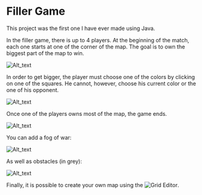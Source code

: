# Filler Game

This project was the first one I have ever made using Java. 

In the filler game, there is up to 4 players. At the beginning of the match, each one starts at one of the corner of the map. The goal is to own the biggest part of the map to win.

![Alt_text](https://image.ibb.co/iK9sT7/filler1.jpg)

In order to get bigger, the player must choose one of the colors by clicking on one of the squares. He cannot, however, choose his current color or the one of his opponent.

![Alt_text](https://image.ibb.co/nuQXT7/filler2.jpg)

Once one of the players owns most of the map, the game ends.

![Alt_text](https://image.ibb.co/czW6o7/filler_3.jpg)

You can add a fog of war:

![Alt_text](https://image.ibb.co/kSE4an/filler4.jpg)

As well as obstacles (in grey):

![Alt_text](https://image.ibb.co/c6Tmo7/filler5.jpg)

Finally, it is possible to create your own map using the ![Grid Editor](https://github.com/avervaet/filler_frid_editor).
